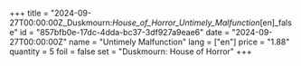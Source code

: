 +++
title = "2024-09-27T00:00:00Z_Duskmourn:_House_of_Horror_Untimely_Malfunction_[en]_false"
id = "857bfb0e-17dc-4dda-bc37-3df927a9eae6"
date = "2024-09-27T00:00:00Z"
name = "Untimely Malfunction"
lang = ["en"]
price = "1.88"
quantity = 5
foil = false
set = "Duskmourn: House of Horror"
+++
